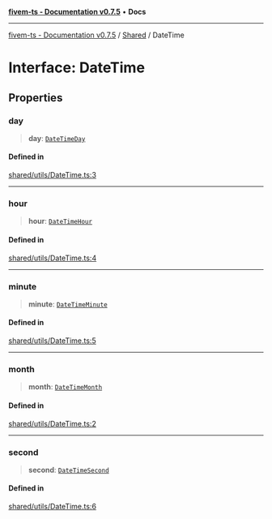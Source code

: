 [**fivem-ts - Documentation v0.7.5**](../../../README.md) • **Docs**

***

[fivem-ts - Documentation v0.7.5](../../../README.md) / [Shared](../README.md) / DateTime

# Interface: DateTime

## Properties

### day

> **day**: [`DateTimeDay`](../type-aliases/DateTimeDay.md)

#### Defined in

[shared/utils/DateTime.ts:3](https://github.com/Purpose-Dev/fivem-ts/blob/main/src/shared/utils/DateTime.ts#L3)

***

### hour

> **hour**: [`DateTimeHour`](../type-aliases/DateTimeHour.md)

#### Defined in

[shared/utils/DateTime.ts:4](https://github.com/Purpose-Dev/fivem-ts/blob/main/src/shared/utils/DateTime.ts#L4)

***

### minute

> **minute**: [`DateTimeMinute`](../type-aliases/DateTimeMinute.md)

#### Defined in

[shared/utils/DateTime.ts:5](https://github.com/Purpose-Dev/fivem-ts/blob/main/src/shared/utils/DateTime.ts#L5)

***

### month

> **month**: [`DateTimeMonth`](../type-aliases/DateTimeMonth.md)

#### Defined in

[shared/utils/DateTime.ts:2](https://github.com/Purpose-Dev/fivem-ts/blob/main/src/shared/utils/DateTime.ts#L2)

***

### second

> **second**: [`DateTimeSecond`](../type-aliases/DateTimeSecond.md)

#### Defined in

[shared/utils/DateTime.ts:6](https://github.com/Purpose-Dev/fivem-ts/blob/main/src/shared/utils/DateTime.ts#L6)

